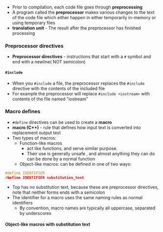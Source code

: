 - Prior to compilation, each code file goes through **preprocessing**
- A program called the **preprocessor** makes various changes to the text of the code file which either happen in either temporarily in-memory or using temporary files 
- **translation unit** - The result after the preprocessor has finished processing
### Preprocessor directives
- **Preprocessor directives** - instructions that start with a `#` symbol and end with a newline( NOT semicolon)
####  `#include`
- When you `#include` a file, the preprocessor replaces the `#include` directive with the contents of the included file
- For example the preprocessor will replace `#include <iostream>` with contents of the file named "iostream"
### Macro defines
- `#define` directives can be used to create a **macro**
- **macro (C++)** - rule that defines how input text is converted into replacement output text 
- Two types of macros:
	- Function-like macros
		- act like functions, and serve similar purpose. 
		- Their use is generally unsafe , and almost anything they can do can be done by a normal function
	- Object-like macros: can be defined in one of two ways:
``` cpp
#define IDENTIFIER
#befine IDENTIFIER substitution_text
```

- Top has no substitution text, because these are preprocessor directives, note that neither forms ends with a semicolon
- The identifier for a macro uses the same naming rules as normal identifiers
	- By convention, macro names are typically all uppercase, separated by underscores
#### Object-like macros with substitution text

